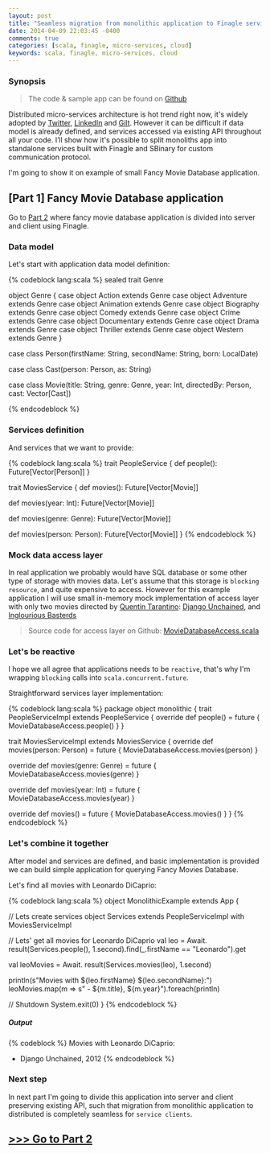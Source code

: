 ```yaml
---
layout: post
title: "Seamless migration from monolithic application to Finagle services (Part 1/2)"
date: 2014-04-09 22:03:45 -0400
comments: true
categories: [scala, finagle, micro-services, cloud]
keywords: scala, finagle, micro-services, cloud
---
```


### Synopsis

> The code & sample app can be found on [Github](https://github.com/ezhulenev/finagled-movie-db)

Distributed micro-services architecture is hot trend right now, it's widely adopted by [Twitter](https://blog.twitter.com/2011/finagle-a-protocol-agnostic-rpc-system), [LinkedIn](https://engineering.linkedin.com/architecture/restli-restful-service-architecture-scale) and [Gilt](http://www.slideshare.net/LappleApple/gilt-from-monolith-ruby-app-to-micro-service-scala-service-architecture).
However it can be difficult if data model is already defined, and services accessed via existing API throughout all your code. I’ll show how it's possible to split monoliths app into standalone services built with Finagle and SBinary for custom communication protocol.

I'm going to show it on example of small Fancy Movie Database application.

## [Part 1] Fancy Movie Database application

Go to [Part 2](/blog/2014/04/09/seamless-migration-from-monolithic-application-to-finagle-services-2) where fancy movie database application is divided into server and client using Finagle.

<!-- more -->

### Data model

Let's start with application data model definition:

{% codeblock lang:scala %}
sealed trait Genre

object Genre {
  case object Action      extends Genre
  case object Adventure   extends Genre
  case object Animation   extends Genre
  case object Biography   extends Genre
  case object Comedy      extends Genre
  case object Crime       extends Genre
  case object Documentary extends Genre
  case object Drama       extends Genre
  case object Thriller    extends Genre
  case object Western     extends Genre
}

case class Person(firstName: String, secondName: String, born: LocalDate)

case class Cast(person: Person, as: String)

case class Movie(title: String,
                 genre: Genre,
                 year: Int,
                 directedBy: Person,
                 cast: Vector[Cast])

{% endcodeblock %}


### Services definition

And services that we want to provide:

{% codeblock lang:scala %}
trait PeopleService {
  def people(): Future[Vector[Person]]
}

trait MoviesService {
  def movies(): Future[Vector[Movie]]

  def movies(year: Int): Future[Vector[Movie]]

  def movies(genre: Genre): Future[Vector[Movie]]

  def movies(person: Person): Future[Vector[Movie]]
}
{% endcodeblock %}


### Mock data access layer

In real application we probably would have SQL database or some other type of storage with movies data.
Let's assume that this storage is `blocking resource`, and quite expensive to access.
However for this example application I will use small in-memory mock implementation of access layer with only two movies directed by [Quentin Tarantino](http://www.imdb.com/name/nm0000233/): [Django Unchained](http://www.imdb.com/title/tt1853728/?ref_=nm_flmg_dr_3), and [Inglourious Basterds](http://www.imdb.com/title/tt0361748/?ref_=nm_flmg_dr_4)

> Source code for access layer on Github: [MovieDatabaseAccess.scala](https://github.com/ezhulenev/finagled-movie-db/blob/master/core/src/main/scala/com/fmdb/MovieDatabaseAccess.scala)


### Let's be reactive

I hope we all agree that applications needs to be `reactive`, that's why I'm wrapping `blocking` calls into `scala.concurrent.future`.

Straightforward services layer implementation:

{% codeblock lang:scala %}
package object monolithic {
trait PeopleServiceImpl extends PeopleService {
  override def people() =
       future { MovieDatabaseAccess.people() }
}

trait MoviesServiceImpl extends MoviesService {
  override def movies(person: Person) =
       future { MovieDatabaseAccess.movies(person) }

  override def movies(genre: Genre) =
       future { MovieDatabaseAccess.movies(genre) }

  override def movies(year: Int) =
       future { MovieDatabaseAccess.movies(year) }

  override def movies() =
       future { MovieDatabaseAccess.movies() }
}
{% endcodeblock %}


### Let's combine it together

After model and services are defined, and basic implementation is provided we can build simple application for querying Fancy Movies Database.

Let's find all movies with Leonardo DiCaprio:

{% codeblock lang:scala %}
object MonolithicExample extends App {

  // Lets create services
  object Services extends PeopleServiceImpl with MoviesServiceImpl

  // Lets' get all movies for Leonardo DiCaprio
  val leo = Await.
    result(Services.people(), 1.second).find(_.firstName == "Leonardo").get

  val leoMovies = Await.
    result(Services.movies(leo), 1.second)

  println(s"Movies with ${leo.firstName} ${leo.secondName}:")
  leoMovies.map(m => s" - ${m.title}, ${m.year}").foreach(println)

  // Shutdown
  System.exit(0)
}
{% endcodeblock %}


##### Output

{% codeblock %}
Movies with Leonardo DiCaprio:
 - Django Unchained, 2012
{% endcodeblock %}



### Next step

In next part I'm going to divide this application into server and client preserving existing API, such that migration from monolithic application to distributed is completely seamless for `service clients`.

## [>>> Go to Part 2](/blog/2014/04/09/seamless-migration-from-monolithic-application-to-finagle-services-2)